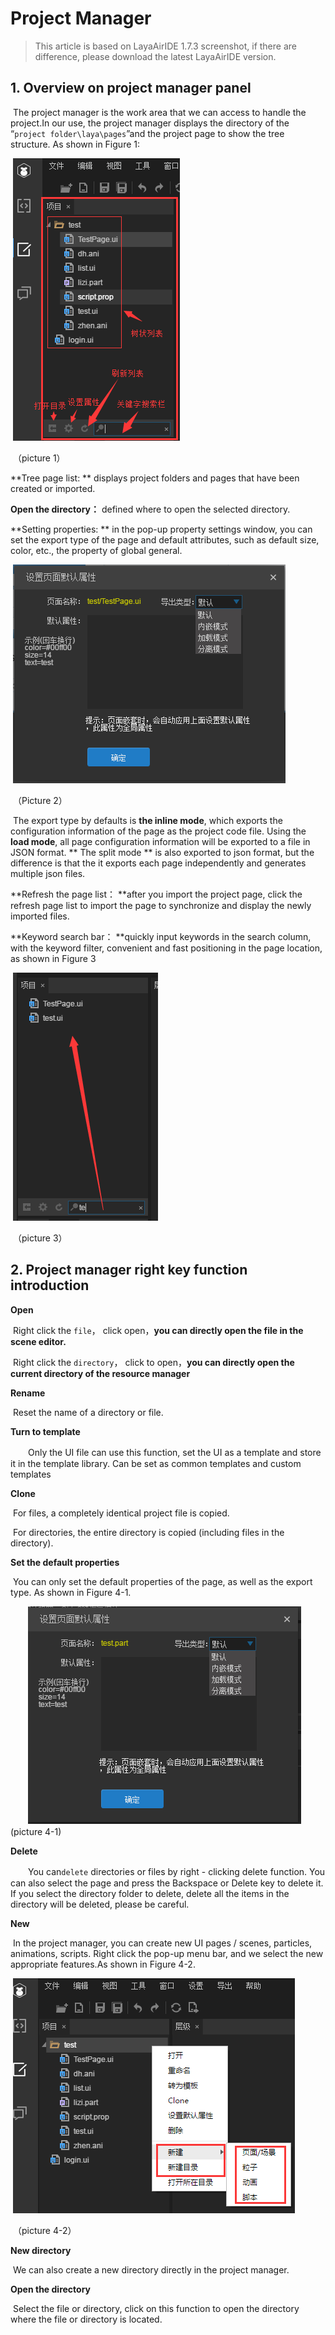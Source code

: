 # Project Manager

> This article is based on LayaAirIDE 1.7.3 screenshot, if there are difference, please download the latest LayaAirIDE version.

## 1. Overview on project manager panel

​         ​The project manager is the work area that we can access to handle the project.In our use, the project manager displays the directory of the  “`project folder\laya\pages`”and the project page to show the tree structure. As shown in Figure 1:

​        ![blob.png](img/1.png)        

​        （picture 1）

**Tree page list: ** displays project folders and pages that have been created or imported.

**Open the directory：** defined where to open the selected directory.

**Setting properties: ** in the pop-up property settings window, you can set the export type of the page and default attributes, such as default size, color, etc., the property of global general.

​        ![blob.png](img/2.png)

​        （Picture 2）           

​        The export type by defaults is **the inline mode**, which exports the configuration information of the page as the project code file. Using the **load mode**,  all page configuration information will be exported to a file in JSON format. ** The split mode ** is also exported to json format, but the difference is that the it exports each page independently and generates multiple json files. 

**Refresh the page list： **after you import the project page, click the refresh page list to import the page to synchronize and display the newly imported files.

**Keyword search bar： **quickly input keywords in the search column, with the keyword filter, convenient and fast positioning in the page location, as shown in Figure 3

​        ![blob.png](img/3.png)        

​        （picture 3）

 

## 2.  Project manager right key function introduction

**Open**

​        Right click the `file`， click open，**you can directly open the file in the scene editor.**

​        Right click the `directory`， click to open，**you can directly open the current directory of the resource manager**

**Rename**

​        Reset the name of a directory or file.

**Turn to template**

　　Only the UI file can use this function, set the UI as a template and store it in the template library. Can be set as common templates and custom templates

**Clone**

​        For files, a completely identical project file is copied.

​        For directories, the entire directory is copied (including files in the directory).

**Set the default properties**

​        You can only set the default properties of the page, as well as the export type. As shown in Figure 4-1.

　　![图4-1](img/4-1.png) <br /> (picture 4-1)

**Delete**

　　You can`delete` directories or files by right - clicking delete function. You can also select the page and press the Backspace or Delete key to delete it. If you select the directory folder to delete, delete all the items in the directory will be deleted, please be careful.

**New**

​        In the project manager, you can create new UI pages / scenes, particles, animations, scripts. Right click the pop-up menu bar, and we select the new appropriate features.As shown in Figure 4-2.

​        ![blob.png](img/4-2.png)

​        （picture 4-2）

 **New directory**

​        We can also create a new directory directly in the project manager.

**Open the directory**

​        Select the file or directory, click on this function to open the directory where the file or directory is located.



